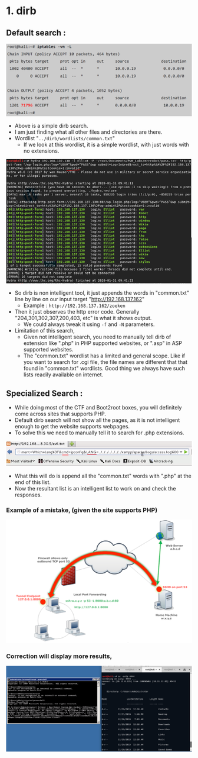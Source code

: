 # 1. dirb

## Default search : 

![basic dirb search](../../../.gitbook/assets/image%20%2834%29.png)

* Above is a simple dirb search.
* I am just finding what all other files and directories are there.
* Wordlist "`../dirb/wordlists/common.txt`"
  * If we look at this wordlist, it is a simple wordlist, with just words with no extensions.

![content of &quot;common.txt&quot; file](../../../.gitbook/assets/image%20%2855%29.png)

* So dirb is non intelligent tool, it just appends the words in "common.txt" line by line on our input target "http://192.168.137.162"
  * Example : `http://192.168.137.162/zoeken`
* Then it just observes the http error code. Generally "204,301,302,307,200,403, etc" is what it shows output.
  * We could always tweak it using `-f` and `-N` parameters.
* Limitation of this search,
  * Given not intelligent search, you need to manually tell dirb of extension like ".php" in PHP supported websites, or ".asp" in ASP supported websites.
  * The "common.txt" wordlist has a limited and general scope. Like if you want to search for .cgi file, the file names are different that that found in "common.txt" wordlists. Good thing we always have such lists readily available on internet.

## Specialized Search :

* While doing most of the CTF and Boot2root boxes, you will definitely come across sites that supports PHP.
* Default dirb search will not show all the pages, as it is not intelligent enough to get the website supports webpages. 
* To solve this we need to manually tell it to search for .php extensions.

![PHP dirb search](../../../.gitbook/assets/image%20%2848%29.png)

* What this will do is append all the "common.txt" words with ".php" at the end of this list. 
* Now the resultant list is an intelligent list to work on and check the responses.

### Example of a mistake, \(given the site supports PHP\)

![Mistake search](../../../.gitbook/assets/image%20%2841%29.png)

### Correction will display more results,

![Correct Search](../../../.gitbook/assets/image%20%2818%29.png)

